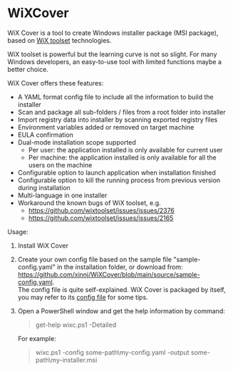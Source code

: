 # WiXCover

WiX Cover is a tool to create Windows installer package (MSI package), based on [WiX toolset](https://wixtoolset.org/) technologies.

WiX toolset is powerful but the learning curve is not so slight. For many Windows developers, an easy-to-use tool with limited functions maybe a better choice.

WiX Cover offers these features:
- A YAML format config file to include all the information to build the installer
- Scan and package all sub-folders / files from a root folder into installer
- Import registry data into installer by scanning exported registry files
- Environment variables added or removed on target machine
- EULA confirmation
- Dual-mode installation scope supported
  - Per user: the application installed is only available for current user
  - Per machine: the application installed is only available for all the users on the machine
- Configurable option to launch application when installation finished
- Configurable option to kill the running process from previous version during installation
- Multi-language in one installer
- Workaround the known bugs of WiX toolset, e.g.
  - https://github.com/wixtoolset/issues/issues/2376
  - https://github.com/wixtoolset/issues/issues/2165

Usage:
1. Install WiX Cover
2. Create your own config file based on the sample file "sample-config.yaml" in the installation folder,
   or download from: https://github.com/xinnj/WiXCover/blob/main/source/sample-config.yaml.   
   The config file is quite self-explained. WiX Cover is packaged by itself, you may refer to its [config file](https://github.com/xinnj/WiXCover/blob/main/installer/config.yaml) for some tips.
3. Open a PowerShell window and get the help information by command:
   >get-help wixc.ps1 -Detailed
   
   For example:
   > wixc.ps1 -config some-path\my-config.yaml -output some-path\my-installer.msi